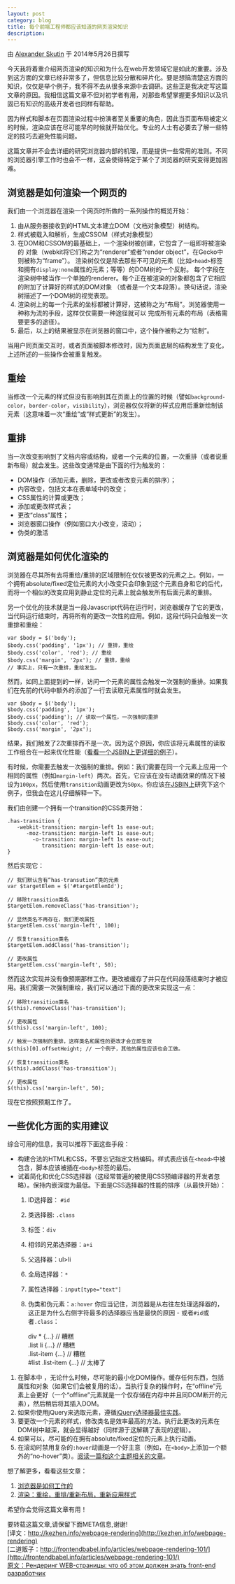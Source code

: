 ```yaml
---
layout: post
category: blog
title: 每个前端工程师都应该知道的网页渲染知识
description:
---
```


由 [Alexander Skutin]() 于 2014年5月26日撰写

今天我将着重介绍网页渲染的知识和为什么在web开发领域它是如此的重要。涉及到这方面的文章已经非常多了，但信息比较分散和碎片化。要是想搞清楚这方面的知识，仅仅是举个例子，我不得不去从很多来源中去调研。这些正是我决定写这篇文章的原因。我相信这篇文章不但对初学者有用，对那些希望掌握更多知识以及巩固已有知识的高级开发者也同样有帮助。

因为样式和脚本在页面渲染过程中扮演者至关重要的角色，因此当页面布局被定义的时候，渲染应该在尽可能早的时候就开始优化。专业的人士有必要去了解一些特定的技巧去避免性能问题。

这篇文章并不会去详细的研究浏览器内部的机理，而是提供一些常用的准则。不同的浏览器引擎工作时也会不一样，这会使得特定于某个了浏览器的研究变得更加困难。

浏览器是如何渲染一个网页的
-----------------------
我们由一个浏览器在渲染一个网页时所做的一系列操作的概览开始：

1. 由从服务器接收到的HTML文本建立DOM（文档对象模型）树结构。
2. 样式被载入和解析，生成CSSOM（样式对象模型）
3. 在DOM和CSSOM的最基础上，一个渲染树被创建，它包含了一组即将被渲染的
   对象（webkit将它们称之为“renderer”或者“render object”，在Gecko中则被称为“frame”）。
   渲染树仅仅是除去那些不可见的元素（比如`<head>`标签和拥有`display:none`属性的元素；等等）的DOM树的一个反射。
   每个字段在渲染树中被当作一个单独的renderer。每个正在被渲染的对象都包含了它相应的附加了计算好的样式的DOM对象
  （或者是一个文本段落）。换句话说，渲染树描述了一个DOM树的视觉表现。
4. 渲染树上的每一个元素的坐标都被计算好，这被称之为“布局”。浏览器使用一种称为流的手段，这样仅仅需要一种途径就可以
   完成所有元素的布局（表格需要更多的途径）。
5. 最后，以上的结果被显示在浏览器的窗口中，这个操作被称之为“绘制”。

当用户同页面交互时，或者页面被脚本修改时，因为页面底层的结构发生了变化，上述所述的一些操作会被重复触发。

重绘
---
当修改一个元素的样式但没有影响到其在页面上的位置的时候（譬如`background-color`，`border-color`，`visibility`），浏览器仅仅将新的样式应用后重新绘制该元素（这意味着一次“重绘”或“样式更新”的发生）。

重排
---
当一次改变影响到了文档内容或结构，或者一个元素的位置，一次重排（或者说重新布局）就会发生。这些改变通常是由下面的行为触发的：

+ DOM操作（添加元素，删除，更改或者改变元素的排序）；
+ 内容改变，包括文本在表单域中的改变；
+ CSS属性的计算或更改；
+ 添加或更改样式表；
+ 更改“class”属性；
+ 浏览器窗口操作（例如窗口大小改变，滚动）；
+ 伪类的激活

浏览器是如何优化渲染的
-------------------
浏览器在尽其所有去将重绘/重排的区域限制在仅仅被更改的元素之上。例如，一个拥有absolute/fixed定位元素的大小改变只会印象到这个元素自身和它的后代，而将一个相似的改变应用到静止定位的元素上就会触发所有后面元素的重排。

另一个优化的技术就是当一段Javascript代码在运行时，浏览器缓存了它的更改，当代码运行结束时，再将所有的更改一次性的应用。例如，这段代码只会触发一次重排和重绘：

```
var $body = $('body');  
$body.css('padding', '1px'); // 重排，重绘  
$body.css('color', 'red'); // 重绘 
$body.css('margin', '2px'); // 重排，重绘
// 事实上，只有一次重排，重绘发生。
```

然而，如同上面提到的一样，访问一个元素的属性会触发一次强制的重排。如果我们在先前的代码中额外的添加了一行去读取元素属性时就会发生。

    var $body = $('body');
    $body.css('padding', '1px');
    $body.css('padding'); // 读取一个属性，一次强制的重排
    $body.css('color', 'red');
    $body.css('margin', '2px');

结果，我们触发了2次重排而不是一次。因为这个原因，你应该将元素属性的读取工作组合在一起来优化性能（[看看一个JSBIN上更详细的例子](http://jsbin.com/duhah/2/edit)）。

有时候，你需要去触发一次强制的重排。例如：我们需要在同一个元素上应用一个相同的属性（例如`margin-left`）两次。首先，它应该在没有动画效果的情况下被设为`100px`，然后使用`transition`动画更改为`50px`。你应该[在JSBIN上](http://jsbin.com/qutev/1/edit)研究下这个例子，但我会在这儿仔细解释一下。

我们由创建一个拥有一个transition的CSS类开始：

    .has-transition {
       -webkit-transition: margin-left 1s ease-out;
          -moz-transition: margin-left 1s ease-out;
            -o-transition: margin-left 1s ease-out;
               transition: margin-left 1s ease-out;
    }

然后实现它：

    // 我们默认含有“has-transution”类的元素
    var $targetElem = $('#targetElemId');

    // 移除transition类名 
    $targetElem.removeClass('has-transition');

    // 显然类名不再存在，我们更改属性
    $targetElem.css('margin-left', 100);

    // 恢复transition类名
    $targetElem.addClass('has-transition');

    // 更改属性
    $targetElem.css('margin-left', 50);

然而这次实现并没有像预期那样工作。更改被缓存了并只在代码段落结束时才被应用。我们需要一次强制重绘，我们可以通过下面的更改来实现这一点：

    // 移除transition类名
    $(this).removeClass('has-transition');

    // 更改属性
    $(this).css('margin-left', 100);

    // 触发一次强制的重排，这样类名和属性的更改才会立即生效
    $(this)[0].offsetHeight; // 一个例子，其他的属性应该也会工做。

    // 恢复transition类名
    $(this).addClass('has-transition');

    // 更改属性
    $(this).css('margin-left', 50);

现在它按照预期工作了。

一些优化方面的实用建议
-------------------
综合可用的信息，我可以推荐下面这些手段：

+ 构建合法的HTML和CSS，不要忘记指定文档编码。样式表应该在`<head>`中被包含，脚本应该被插在`<body>`标签的最后。
+ 试着简化和优化CSS选择器（这经常普遍的被使用CSS预编译器的开发者忽略）。保持内嵌深度为最低。下面是CSS选择器的性能的排序（从最快开始）：
  1. ID选择器： `#id`
  2. 类选择器: `.class`
  3. 标签：`div`
  4. 相邻的兄弟选择器：`a+i`
  5. 父选择器：ul>li
  6. 全局选择器：`*`
  7. 属性选择器：`input[type="text"]`
  8. 伪类和伪元素：`a:hover` 你应当记住，浏览器是从右往左处理选择器的，这正是为什么右侧字符最多的选择器应当是最快的原因 - 或者`#id`或者`.class`：

      div * {...} // 糟糕   
      .list li {...} // 糟糕   
      .list-item {...} // 糟糕         
      #list .list-item {...} // 太棒了



1. 在脚本中 ，无论什么时候，尽可能的最小化DOM操作。缓存任何东西，包括属性和对象（如果它们会被复用的话）。当执行复杂的操作时，在“offline”元素上会更好（一个“offline”元素就是一个仅存储在内存中并且同DOM断开的元素），然后稍后将其插入DOM。
2. 如果你使用jQuery来选取元素，遵循[jQuery选择器最佳实践](http://learn.jquery.com/performance/optimize-selectors/)。
3. 要更改一个元素的样式，修改类名是效率最高的方法。执行此更改的元素在DOM树中越深，就会显得越好（同样源于这解耦了表现的逻辑）。
4. 如果可以，尽可能的在拥有absolute/fixed定位的元素上执行动画。
5. 在滚动时禁用复杂的`:hover`动画是一个好主意（例如，在`<body>`上添加一个额外的“no-hover”类）。[阅读一篇和这个主题相关的文章](http://habrahabr.ru/post/204238/)。

想了解更多，看看这些文章：

1. [浏览器是如何工作的]()
2. [渲染：重绘，重排/重新布局，重新应用样式](http://www.phpied.com/rendering-repaint-reflowrelayout-restyle/)

希望你会觉得这篇文章有用！


要转载这篇文章,请保留下面META信息,谢谢!  
[译文：http://kezhen.info/webpage-rendering](http://kezhen.info/webpage-rendering)  
[二道贩子：http://frontendbabel.info/articles/webpage-rendering-101/](http://frontendbabel.info/articles/webpage-rendering-101/)  
[原文：Рендеринг WEB-страницы: что об этом должен знать front-end разработчик](http://habrahabr.ru/post/224187/)
